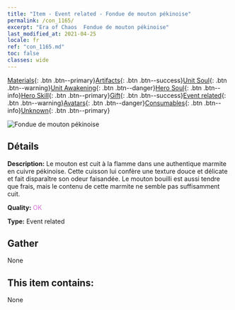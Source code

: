 ```yaml
---
title: "Item - Event related - Fondue de mouton pékinoise"
permalink: /con_1165/
excerpt: "Era of Chaos  Fondue de mouton pékinoise"
last_modified_at: 2021-04-25
locale: fr
ref: "con_1165.md"
toc: false
classes: wide
---
```

 [Materials](/ItemsFR/){: .btn .btn--primary}[Artifacts](/ItemsFR/Artifacts/){: .btn .btn--success}[Unit Soul](/ItemsFR/UnitSoul/){: .btn .btn--warning}[Unit Awakening](/ItemsFR/UnitAwakening/){: .btn .btn--danger}[Hero Soul](/ItemsFR/HeroSoul/){: .btn .btn--info}[Hero Skill](/ItemsFR/HeroSkill/){: .btn .btn--primary}[Gift](/ItemsFR/Gift/){: .btn .btn--success}[Event related](/ItemsFR/Events/){: .btn .btn--warning}[Avatars](/ItemsFR/Avatars/){: .btn .btn--danger}[Consumables](/ItemsFR/Consumables/){: .btn .btn--info}[Unknown](/ItemsFR/Unknown/){: .btn .btn--primary}

 ![Fondue de mouton pékinoise](/images/t/i_81511111.png)

## Détails
 **Description:** Le mouton est cuit à la flamme dans une authentique marmite en cuivre pékinoise. Cette cuisson lui confère une texture douce et délicate et fait disparaître son odeur faisandée. Le mouton bouilli est aussi tendre que frais, mais le contenu de cette marmite ne semble pas suffisamment cuit.

 **Quality:** <span style="color: #DA70D6">OK</span>

 **Type:** Event related

## Gather

  None

## This item contains:

  None

